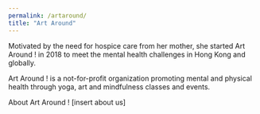 ```yaml
---
permalink: /artaround/
title: "Art Around"
---
```


Motivated by the need for hospice care from her mother, she started Art Around ! in 2018 to meet the mental health challenges in Hong Kong and globally. 

Art Around ! is a not-for-profit organization promoting mental and physical health through yoga, art and mindfulness classes and events.

About Art Around ! [insert about us]
